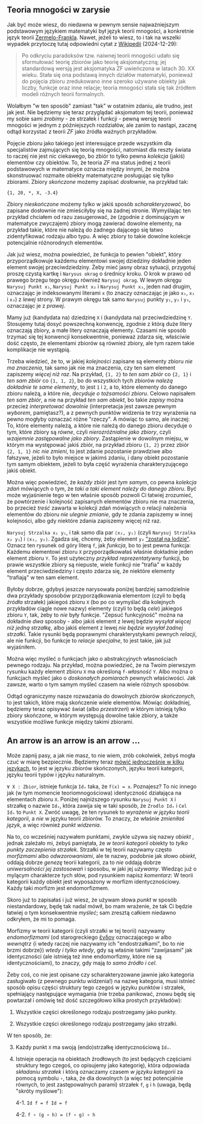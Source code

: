 ## Teoria mnogości w zarysie

Jak być może wiesz, do niedawna w pewnym sensie najważniejszym podstawowym językiem matematyki był
język teorii mnogości, a konkretnie język teorii
[Zermelo-Frankla](https://pl.wikipedia.org/wiki/Aksjomaty_Zermela-Fraenkla). Nawet, jeżeli to wiesz,
to i tak na wszelki wypadek przytoczę tutaj odpowiedni cytat z
[Wikipedii](https://pl.wikipedia.org/wiki/Teoria_mnogo%C5%9Bci) (2024-12-29):

> Po odkryciu paradoksów tzw. naiwnej teorii mnogości udało się sformułować teorię zbiorów jako
> teorię aksjomatyczną; jej standardową wersją jest aksjomatyka ZF uwieńczona w latach 30. XX
> wieku. Stała się ona podstawą innych działów matematyki, ponieważ do pojęcia zbioru zredukowano
> inne szeroko używane obiekty jak liczby, funkcje oraz inne relacje; teoria mnogości stała się tak
> źródłem modeli różnych teorii formalnych.

Wolałbym "w ten sposób" zamiast "tak" w ostatnim zdaniu, ale trudno, jest jak jest. Nie będziemy się
teraz przyglądać aksjomatom tej teorii, ponieważ my sobie sami *zrobimy* - ze strzałek i funkcji -
pewną wersję teorii mnogości w jednym z późniejszych rozdziałów, ale zanim to nastąpi, zacznę odtąd
korzystać z teorii *ZF* jako źródła ważnych przykładów.

Pojęcie zbioru jako takiego jest interesujące przede wszystkim dla specjalistów zajmujących się
teorią mnogości, natomiast dla reszty świata to raczej nie jest nic ciekawego, bo zbiór to tylko
pewna *kolekcja* (jakiś) elementów czy obiektów. To, że teoria *ZF* ma status jednej z teorii
podstawowych w matematyce oznacza między innymi, że można skonstruować rozmaite obiekty matematyczne
posługując się tylko zbiorami. Zbiory *skończone* możemy zapisać *dosłownie*, na przykład tak:

`{1, 20, *, X, -3.4}`

Zbiory *nieskończone* możemy tylko w jakiś sposób *scharakteryzować*, bo zapisane dosłownie nie
zmieściłyby się na żadnej stronie. Wymyślając ten przykład chciałem od razu zasugerować, że (zgodnie
z dominującym w matematyce zwyczajem) zbiory mogą zawierać dowolne elementy, na przykład takie,
które nie należą do żadnego dającego się łatwo zidentyfikować rodzaju albo typu. A więc zbiory to
takie dowolne kolekcje potencjalnie różnorodnych elementów.

Jak już wiesz, można powiedzieć, że funkcja to pewien "obiekt", który przyporządkowuje każdemu
elementowi swojej dziedziny dokładnie jeden element swojej przeciwdziedziny. Żeby mieć jasny obraz
sytuacji, przygotuj proszę czystą kartkę i `Narysus okrag` o średnicy kroku. O krok w prawo od
prawego brzegu tego okręgu również `Narysuj okrag`. W lewym okręgu `Narysuj Punkt x₁`, `Narysuj
Punkt x₂` i `Narysuj Punkt x₃`, jeden nad drugim, oznaczając je indeksowanymi literami `x` (to
znaczy oznaczając je jako `x₁`, `x₂` i `x₃`) z *lewej* strony. W prawym okręgu tak samo `Narysuj`
punkty `y₁`, `y₂` i `y₃`, oznaczając je z *prawej*.

Mamy już (kandydata na) dziedzinę `X` i (kandydata na) przeciwdziedzinę `Y`. Stosujemy tutaj dosyć
powszechną konwencję, zgodnie z którą duże litery oznaczają zbiory, a małe litery oznaczają
elementy. Czasami nie sposób trzymać się tej konwencji konsekwentnie, ponieważ zdarza się, właściwie
dość często, że elementami zbiorów są również zbiory, ale tym razem takie komplikacje nie wystąpią.

Trzeba wiedzieć, że to, w jakiej *kolejności* zapisane są elementy zbioru *nie ma znaczenia*, tak
samo jak nie ma znaczenia, czy ten sam element zapiszemy *więcej niż raz*. Na przykład, `{1, 2}` to
*ten sam zbiór* co `{2, 1}` i *ten sam zbiór* co `{1, 1, 2}`, bo do wszystkich tych zbiorów *należą
dokładnie te same elementy*, to jest `1` i `2`, a to, które elementy do danego zbioru należą, a
które nie, *decyduje o tożsamości zbioru*. Celowo napisałem *ten sam zbiór*, a nie na przykład *ten
sam obiekt*, bo takie *zapisy* można przecież *interpretować dowolnie* (interpretacja jest zawsze
pewnym *wyborem*, pamiętasz?), a z pewnych punktów widzenia te trzy wyrażenia na pewno mogłyby
oznaczać różne "rzeczy". A mówiąc to samo, ale inaczej: To, które elementy należą, a które nie
należą do danego zbioru decyduje o tym, które zbiory są *równe*, czyli *nierozróżnialne jako
zbiory*, czyli *wzajemnie zastępowalne jako zbiory*. Zastąpienie w dowolnym miejsu, w którym ma
występować jakiś zbiór, na przykład zbioru `{1, 2}` przez zbiór `{2, 1, 1}` *nic nie zmieni*, to
jest zdanie pozostanie prawdziwe albo fałszywe, jeżeli to było miejsce w jakimś zdaniu, i dany
obiekt pozostanie tym samym obiektem, jeżeli to była część wyrażenia charakteryzującego jakiś
obiekt.

Można więc powiedzieć, że *każdy* zbiór jest *tym samym*, co pewna *kolekcja zdań* mówiących o tym,
że *taki a taki element należy do danego zbioru*. Być może wyjaśnienie tego w ten właśnie sposób
pozwoli Ci łatwiej zrozumieć, że powtórzenie i kolejność zapisanych elementów zbioru nie ma
znaczenia, bo przecież *treść* zawarta w kolekcji zdań mówiących o relacji należenia elementów do
zbioru *nie ulegnie zmianie*, gdy te zdania zapiszemy w innej kolejności, albo gdy niektóre zdania
zapiszemy więcej niż raz.

`Narysuj Strzalka x₁ y₁`, i tak samo dla par `⟨x₂, y₁⟩` (czyli `Narysuj Strzalka x₂ y₁`) i `⟨x₃,
y₂⟩`. Zgadza się, chcemy, żeby element `y₃` ["został na
lodzie"](https://sjp.pwn.pl/ciekawostki/haslo/zostawic-kogos-na-lodzie;5391760.html). Oznacz ten
rysunek od góry literą `f`, jak *funkcja*, bo to jest pewna funkcja: Każdemu elementowi zbioru `X`
przyporządkowałaś właśnie dokładnie jeden element zbioru `Y`. To jest użyteczny *przykład
reprezentatywny* funkcji, bo prawie wszystkie zbiory są niepuste, wiele funkcji nie "trafia" w każdy
element przeciwdziedziny i często zdarza się, że niektóre elementy "trafiają" w ten sam element.

Byłoby dobrze, gdybyś jeszcze narysowała poniżej bardziej samodzielnie dwa przykłady sposobów
przyporządkowania element*om* (czyli to będą *źródła* strzałek) jakiegoś zbioru `X` (bo po co
wymyślać dla kolejnych przykładów ciągle nowe nazwy) elementy (czyli to będą *cele*) jakiegoś zbioru
`Y`, tak, żeby to *nie* były funkcje. "Zepsuć funkcyjność" można na dokładnie *dwa* sposoby - albo
jakiś element z lewej będzie *wysyłał więcej niż jedną strzałkę*, albo jakiś element z lewej *nie
będzie wysyłał żadnej strzałki*. Takie rysunki będą poprawnymi charakterystykami pewnych *relacji*,
ale nie funkcji, bo funkcje to *relacje specjalne*, to jest takie, jak już wyjaśniłem.

Można więc myśleć o funkcjach jako o abstrakcyjnych własnościach pewnego rodzaju. Na przykład, można
powiedzieć, że na Twoim pierwszym rysunku każdy element zbioru `X` ma określoną `f-`*własność*
`Y`. Albo można o funkcjach myśleć jako o *doskonałych pomiarach* pewnych właściwości. Jak zawsze,
warto o tym samym myśleć czasem na wiele różnych sposobów.

Odtąd ograniczymy nasze rozważania do dowolnych zbiorów *skończonych*, to jest takich, które mają
skończenie wiele elementów. Mówiąc dokładniej, będziemy teraz opisywać świat (albo *przestrzeń*) w
którym istnieją tylko zbiory skończone, w którym występują dowolne takie zbiory, a także
wszystkie możliwe funkcje między takimi zbiorami.

## An arrow is an arrow is an arrow ...

Może zapnij pasy, a jak nie masz, to nie wiem, zrób cokolwiek, żebyś mogła czuć w miarę
bezpiecznie. Będziemy teraz [mówić jednocześnie w kilku
językach](https://www.youtube.com/watch?v=33Raqx9sFbo), to jest w języku zbiorów skończonych, języku
teorii kategorii, języku teorii typów i języku naturalnym.

`∀ X : Zbior`, istnieje funkcja `Idₓ` taka, że `f(x) = x`. Poznajesz? To nic innego jak (w tym
momencie teoriomnogościowa) identyczność działająca na elementach zbioru `X`. Poniżej najniższego
rysunku `Narysuj Punkt X` i strzałkę o nazwie `Idₓ`, która zawija się w taki sposób, że `Zrodlo Idₓ`
i `Cel Idₓ` to `Punkt X`. Zwróć uwagę, że ten rysunek to *wyrażenie w języku teorii kategorii*, a
*nie* w języku teorii zbiorów. To znaczy, że właśnie *zmieniłaś język*, a więc również *punkt
widzenia*.

Na to, co wcześniej nazywałem punktami, zwykle używa się nazwy *obiekt* , jednak zależało mi, żebyś
pamiętała, że *w teorii kategorii* obiekty to *tylko punkty zaczepienia strzałek*. Strzałki w tej
teorii nazywamy często *morfizmami* albo *odwzorowaniami*, ale te nazwy, podobnie jak słowo
*obiekt*, oddają dobrze *genezę* teorii kategorii, za to *nie* oddają dobrze *uniwersalności jej
zastosowań* i sposobu, w jaki jej *używamy*. Wiedząc już o mylącym charakterze tych słów, pod
rysunkiem napisz *komentarz*: W teorii kategorii każdy obiekt jest wyposażony w morfizm
identycznościowy. Każdy taki morfizm jest endomorfizmem.

Skoro już to zapisałaś i już wiesz, że używam słowa *punkt* w sposób niestandardowy, będę tak nadal
mówił, bo mam wrażenie, że tak Ci będzie łatwiej o tym konsekwentnie *myśleć*; sam zresztą całkiem
niedawno odkryłem, że mi to pomaga.

Morfizmy w teorii kategorii (czyli strzałki w tej teorii) nazywamy *endomorfizmami* (od
starogreckiego [ἔνδον](https://en.wiktionary.org/wiki/%E1%BC%94%CE%BD%CE%B4%CE%BF%CE%BD)
oznaczającego *w* albo *wewnątrz* \{i wtedy raczej nie nazywamy ich "endostrzałkami", bo to nie
brzmi dobrze\}) *wtedy i tylko wtedy*, gdy są właśnie takimi "zawijasami" jak identyczności (ale
istnieją też inne endomorfizmy, które nie są identycznościami), to znaczy, gdy mają *to samo źródło
i cel*.

Żeby coś, co nie jest opisane czy scharakteryzowane jawnie jako kategoria zasługiwało (z pewnego
punktu widzenia!) na nazwę kategoria, musi istnieć sposób opisu części struktury tego czegoś w
języku punktów i strzałek, spełniający następujące wymagania (nie trzeba panikować, znowu będę się
powtarzał i omówię też dość szczegółowo kilka prostych przykładów):

1. Wszystkie części określonego rodzaju postrzegamy jako punkty.

2. Wszystkie części określonego rodzaju postrzegamy jako strzałki.

W ten sposób, że:

3. Każdy punkt `X` ma swoją (endo)strzałkę identycznościową `Idₓ`.

4. Istnieje operacja na obiektach źrodłowych (to jest będących częściami struktury tego czegoś, co
   opisujemy jako kategorię), która odpowiada *składaniu strzałek* i którą oznaczamy czasem *w
   języku kategorii* za pomocą symbolu `∘`, taka, że dla dowolnych (a więc też potencjalnie równych,
   to jest zastępowalnych parami) strzałek `f`, `g` i `h` (uwaga, będą "skróty myślowe"):

    4-1. `Id f = f Id = f`
    
    4-2. `f ∘ (g ∘ h) = (f ∘ g) ∘ h`

